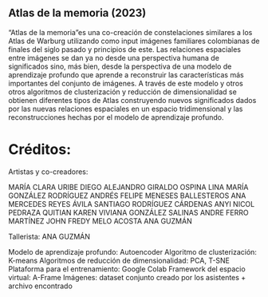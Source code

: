 ## Atlas de la memoria (2023)

“Atlas de la memoria”es una co-creación de constelaciones similares a los Atlas de Warburg utilizando como input imágenes familiares colombianas de finales del siglo pasado y principios de este. Las relaciones espaciales entre imágenes se dan ya no desde una perspectiva humana de significados sino, más bien, desde la perspectiva de una modelo de aprendizaje profundo que aprende a reconstruir las características más importantes del conjunto de imágenes. A través de este modelo y otros otros algoritmos de clusterización y reducción de dimensionalidad se obtienen diferentes tipos de Atlas construyendo nuevos significados dados por las nuevas relaciones espaciales en un espacio tridimensional y las reconstrucciones hechas por el modelo de aprendizaje profundo. 

# Créditos:

Artistas y co-creadores:

MARÍA CLARA URIBE
DIEGO ALEJANDRO GIRALDO OSPINA
LINA MARÍA GONZÁLEZ RODRÍGUEZ
ANDRÉS FELIPE MENESES BALLESTEROS
ANA MERCEDES REYES ÁVILA
SANTIAGO RODRÍGUEZ CÁRDENAS
ANYI NICOL PEDRAZA QUITIAN
KAREN VIVIANA GONZÁLEZ SALINAS
ANDRE  FERRO MARTÍNEZ
JOHN FREDY MELO ACOSTA
ANA GUZMÁN

Tallerista: 
ANA GUZMÁN

Modelo de aprendizaje profundo: Autoencoder
Algoritmo de clusterización: K-means
Algoritmos de reducción de dimensionalidad: PCA, T-SNE
Plataforma para el entrenamiento: Google Colab
Framework del espacio virtual: A-Frame
Imágenes: dataset conjunto creado por los asistentes + archivo encontrado
